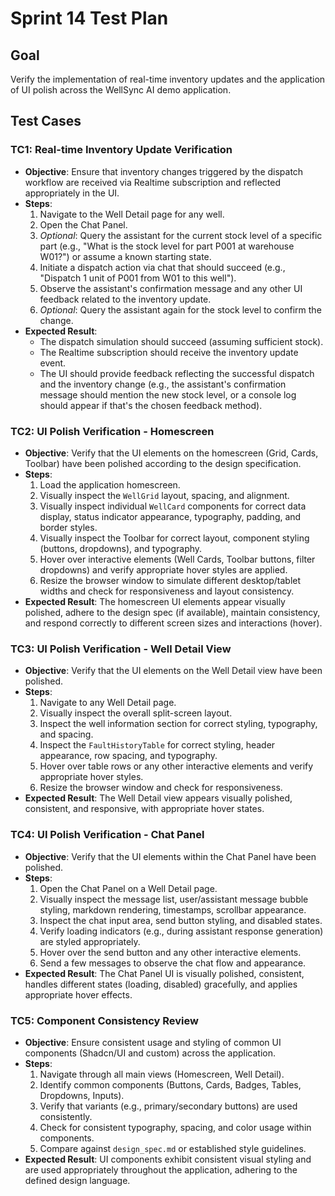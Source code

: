 # Sprint 14 Test Plan

## Goal
Verify the implementation of real-time inventory updates and the application of UI polish across the WellSync AI demo application.

## Test Cases

### TC1: Real-time Inventory Update Verification
- **Objective**: Ensure that inventory changes triggered by the dispatch workflow are received via Realtime subscription and reflected appropriately in the UI.
- **Steps**:
  1. Navigate to the Well Detail page for any well.
  2. Open the Chat Panel.
  3. *Optional*: Query the assistant for the current stock level of a specific part (e.g., "What is the stock level for part P001 at warehouse W01?") or assume a known starting state.
  4. Initiate a dispatch action via chat that should succeed (e.g., "Dispatch 1 unit of P001 from W01 to this well").
  5. Observe the assistant's confirmation message and any other UI feedback related to the inventory update.
  6. *Optional*: Query the assistant again for the stock level to confirm the change.
- **Expected Result**: 
  - The dispatch simulation should succeed (assuming sufficient stock).
  - The Realtime subscription should receive the inventory update event.
  - The UI should provide feedback reflecting the successful dispatch and the inventory change (e.g., the assistant's confirmation message should mention the new stock level, or a console log should appear if that's the chosen feedback method).

### TC2: UI Polish Verification - Homescreen
- **Objective**: Verify that the UI elements on the homescreen (Grid, Cards, Toolbar) have been polished according to the design specification.
- **Steps**:
  1. Load the application homescreen.
  2. Visually inspect the `WellGrid` layout, spacing, and alignment.
  3. Visually inspect individual `WellCard` components for correct data display, status indicator appearance, typography, padding, and border styles.
  4. Visually inspect the Toolbar for correct layout, component styling (buttons, dropdowns), and typography.
  5. Hover over interactive elements (Well Cards, Toolbar buttons, filter dropdowns) and verify appropriate hover styles are applied.
  6. Resize the browser window to simulate different desktop/tablet widths and check for responsiveness and layout consistency.
- **Expected Result**: The homescreen UI elements appear visually polished, adhere to the design spec (if available), maintain consistency, and respond correctly to different screen sizes and interactions (hover).

### TC3: UI Polish Verification - Well Detail View
- **Objective**: Verify that the UI elements on the Well Detail view have been polished.
- **Steps**:
  1. Navigate to any Well Detail page.
  2. Visually inspect the overall split-screen layout.
  3. Inspect the well information section for correct styling, typography, and spacing.
  4. Inspect the `FaultHistoryTable` for correct styling, header appearance, row spacing, and typography.
  5. Hover over table rows or any other interactive elements and verify appropriate hover styles.
  6. Resize the browser window and check for responsiveness.
- **Expected Result**: The Well Detail view appears visually polished, consistent, and responsive, with appropriate hover states.

### TC4: UI Polish Verification - Chat Panel
- **Objective**: Verify that the UI elements within the Chat Panel have been polished.
- **Steps**:
  1. Open the Chat Panel on a Well Detail page.
  2. Visually inspect the message list, user/assistant message bubble styling, markdown rendering, timestamps, scrollbar appearance.
  3. Inspect the chat input area, send button styling, and disabled states.
  4. Verify loading indicators (e.g., during assistant response generation) are styled appropriately.
  5. Hover over the send button and any other interactive elements.
  6. Send a few messages to observe the chat flow and appearance.
- **Expected Result**: The Chat Panel UI is visually polished, consistent, handles different states (loading, disabled) gracefully, and applies appropriate hover effects.

### TC5: Component Consistency Review
- **Objective**: Ensure consistent usage and styling of common UI components (Shadcn/UI and custom) across the application.
- **Steps**:
  1. Navigate through all main views (Homescreen, Well Detail).
  2. Identify common components (Buttons, Cards, Badges, Tables, Dropdowns, Inputs).
  3. Verify that variants (e.g., primary/secondary buttons) are used consistently.
  4. Check for consistent typography, spacing, and color usage within components.
  5. Compare against `design_spec.md` or established style guidelines.
- **Expected Result**: UI components exhibit consistent visual styling and are used appropriately throughout the application, adhering to the defined design language. 